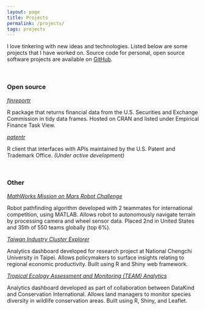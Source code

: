 ```yaml
---
layout: page
title: Projects
permalink: /projects/
tags: projects
---
```


I love tinkering with new ideas and technologies. Listed below are some projects that I have worked on. Source code for personal, open source software projects are available on [GitHub](https://github.com/sewardlee337).

&nbsp;

### Open source

[_finreportr_](https://github.com/sewardlee337/finreportr) 

  R package that returns financial data from the U.S. Securities and Exchange Commission in tidy data frames. Hosted on CRAN and listed under Empirical Finance Task View.

[_patentr_](https://github.com/sewardlee337/patentr) 

  R client that interfaces with APIs maintained by the U.S. Patent and Trademark Office. _(Under active development)_   

&nbsp;

### Other

[_MathWorks Mission on Mars Robot Challenge_](https://www.mathworks.com/academia/student-challenge/mission-on-mars.html) 

  Robot pathfinding algorithm developed with 2 teammates for international competition, using MATLAB. Allows robot to autonomously navigate terrain by processing camera and wheel sensor data. Placed 2nd in United States and 35th of 550 teams globally (top 6%).

[_Taiwan Industry Cluster Explorer_](https://github.com/sewardlee337/industry-cluster-explorer)

  Analytics dashboard developed for research project at National Chengchi University in Taipei. Allows policymakers to surface insights relating to regional economic productivity. Built using R and Shiny web framework.

[_Tropical Ecology Assessment and Monitoring (TEAM) Analytics_](http://www.datakind.org/blog/datakind-san-franciscos-third-datadive)

  Analytics dashboard developed as part of collaboration between DataKind and Conservation International. Allows land managers to monitor species diversity in wildlife conservation areas. Built using R, Shiny, and Leaflet.

 &nbsp;
 